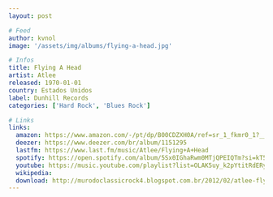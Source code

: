 ```yaml
---
layout: post

# Feed
author: kvnol
image: '/assets/img/albums/flying-a-head.jpg'

# Infos
title: Flying A Head
artist: Atlee
released: 1970-01-01
country: Estados Unidos
label: Dunhill Records
categories: ['Hard Rock', 'Blues Rock']

# Links
links:
  amazon: https://www.amazon.com/-/pt/dp/B00CDZXH0A/ref=sr_1_fkmr0_1?__mk_pt_BR=%C3%85M%C3%85%C5%BD%C3%95%C3%91&dchild=1&keywords=flying+ahead+atlee&qid=1614481345&sr=8-1-fkmr0&tag=kvnol08-20
  deezer: https://www.deezer.com/br/album/1151295
  lastfm: https://www.last.fm/music/Atlee/Flying+A+Head
  spotify: https://open.spotify.com/album/5Sx0IGhaRwm0MTjQPEIQTm?si=kT5YJwFNTy2RkejGsdYuCQ
  youtube: https://music.youtube.com/playlist?list=OLAK5uy_k2pYtitRdERySSFFpN50INgngyiUF1gn8
  wikipedia:
  download: http://murodoclassicrock4.blogspot.com.br/2012/02/atlee-flying-ahead-1970.html
---
```

